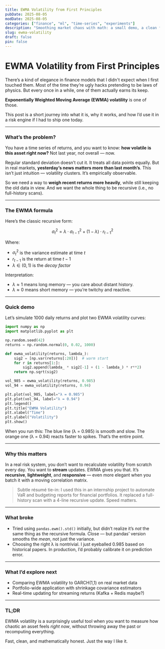 ```yaml
---
title: EWMA Volatility from First Principles
pubDate: 2025-08-05
modDate: 2025-08-05
categories: ["finance", "ml", "time-series", "experiments"]
description: "Smoothing market chaos with math: a small demo, a clean formula, and thoughts on why forgetfulness is a feature."
slug: ewma-volatility
draft: false
pin: false
---
```

# EWMA Volatility from First Principles

There’s a kind of elegance in finance models that I didn't expect when I first touched them. Most of the time they’re ugly hacks pretending to be laws of physics. But every once in a while, one of them actually earns its keep.

**Exponentially Weighted Moving Average (EWMA) volatility** is one of those.

This post is a short journey into what it is, why it works, and how I’d use it in a risk engine if I had to ship one today.

---

### What’s the problem?

You have a time series of returns, and you want to know: **how volatile is this asset right now?** Not last year, not overall — now.

Regular standard deviation doesn’t cut it. It treats all data points equally. But in real markets, **yesterday’s news matters more than last month’s**. This isn’t just intuition — volatility clusters. It’s empirically observable.

So we need a way to **weigh recent returns more heavily**, while still keeping the old data in view. And we want the whole thing to be recursive (i.e., no full-history scans).

---

### The EWMA formula

Here’s the classic recursive form:

$$
\sigma_t^2 = \lambda \cdot \sigma_{t-1}^2 + (1 - \lambda) \cdot r_{t-1}^2
$$

Where:

* $\sigma_t^2$ is the variance estimate at time $t$
* $r_{t-1}$ is the return at time $t-1$
* $\lambda \in (0, 1)$ is the *decay factor*

Interpretation:

* $\lambda \approx 1$ means long memory — you care about distant history.
* $\lambda \approx 0$ means short memory — you’re twitchy and reactive.

---

### Quick demo

Let’s simulate 1000 daily returns and plot two EWMA volatility curves:

```python
import numpy as np
import matplotlib.pyplot as plt

np.random.seed(42)
returns = np.random.normal(0, 0.02, 1000)

def ewma_volatility(returns, lambda_):
    sig2 = [np.var(returns[:20])]  # warm start
    for r in returns[1:]:
        sig2.append(lambda_ * sig2[-1] + (1 - lambda_) * r**2)
    return np.sqrt(sig2)

vol_985 = ewma_volatility(returns, 0.985)
vol_94 = ewma_volatility(returns, 0.94)

plt.plot(vol_985, label="λ = 0.985")
plt.plot(vol_94, label="λ = 0.94")
plt.legend()
plt.title("EWMA Volatility")
plt.xlabel("Time")
plt.ylabel("Volatility")
plt.show()
```

When you run this: The blue line (λ = 0.985) is smooth and slow. The orange one (λ = 0.94) reacts faster to spikes. That’s the entire point.

---

### Why this matters

In a real risk system, you don’t want to recalculate volatility from scratch every day. You want to **stream** updates. EWMA gives you that. It’s **recursive**, **lightweight**, and **responsive** — even more elegant when you batch it with a moving correlation matrix.

> Subtle résumé tie-in: I used this in an internship project to automate VaR and budgeting reports for financial portfolios. It replaced a full-history scan with a 4-line recursive update. Speed matters.

---

### What broke

* Tried using `pandas.ewm().std()` initially, but didn’t realize it’s *not* the same thing as the recursive formula. Close — but pandas’ version smooths the *mean*, not just the variance.
* Choosing the right λ is nontrivial. I just eyeballed 0.985 based on historical papers. In production, I’d probably calibrate it on prediction error.

---

### What I’d explore next

* Comparing EWMA volatility to GARCH(1,1) on real market data
* Portfolio-wide application with shrinkage covariance estimators
* Real-time updating for streaming returns (Kafka + Redis maybe?)

---

### TL;DR

EWMA volatility is a surprisingly useful tool when you want to measure how chaotic an asset feels *right now*, without throwing away the past or recomputing everything.

Fast, clean, and mathematically honest. Just the way I like it.


